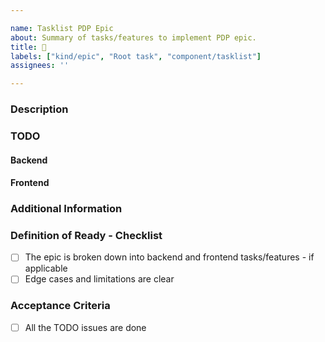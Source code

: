 ```yaml
---

name: Tasklist PDP Epic
about: Summary of tasks/features to implement PDP epic.
title: 🎯
labels: ["kind/epic", "Root task", "component/tasklist"]
assignees: ''

---
```


### Description

<!-- Please, describe the epic to be worked at or add link to PDP item -->
<!-- - [ ] <PDP item link> -->
<!-- - [ ] <Design issue> -->

### TODO

<!-- Add links to all related frontend and backend issues here -->

#### Backend

<!-- * [ ] #<issue-number> -->

#### Frontend

<!-- * [ ] #<issue-number> -->

### Additional Information

<!-- Dependency, affected components, targeted release -->

### Definition of Ready - Checklist

- [ ] The epic is broken down into backend and frontend tasks/features - if applicable
- [ ] Edge cases and limitations are clear

### Acceptance Criteria

<!-- The assignee can add additional Acceptance Criteria -->
- [ ] All the TODO issues are done

